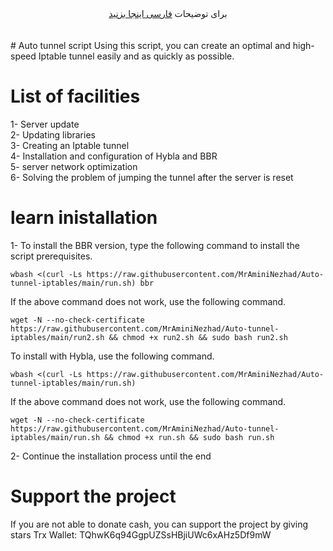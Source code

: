 <div align="center">
برای توضیحات <a href="https://github.com/MrAminiNezhad/Auto-tunnel-iptables/blob/main/README-fa.md"> فارسی اینجا بزنید </a>
</div>
<br><br>
# Auto tunnel script
Using this script, you can create an optimal and high-speed Iptable tunnel easily and as quickly as possible.

# List of facilities
1- Server update<br>
2- Updating libraries<br>
3- Creating an Iptable tunnel<br>
4- Installation and configuration of Hybla and BBR<br>
5- server network optimization<br>
6- Solving the problem of jumping the tunnel after the server is reset<br>

# learn inistallation
1- To install the BBR version, type the following command to install the script prerequisites.<br>
```
wbash <(curl -Ls https://raw.githubusercontent.com/MrAminiNezhad/Auto-tunnel-iptables/main/run.sh) bbr
```
If the above command does not work, use the following command.
```
wget -N --no-check-certificate https://raw.githubusercontent.com/MrAminiNezhad/Auto-tunnel-iptables/main/run2.sh && chmod +x run2.sh && sudo bash run2.sh
```
To install with Hybla, use the following command. <br>
```
wbash <(curl -Ls https://raw.githubusercontent.com/MrAminiNezhad/Auto-tunnel-iptables/main/run.sh)
```
If the above command does not work, use the following command.
```
wget -N --no-check-certificate https://raw.githubusercontent.com/MrAminiNezhad/Auto-tunnel-iptables/main/run.sh && chmod +x run.sh && sudo bash run.sh
```
2- Continue the installation process until the end

# Support the project
If you are not able to donate cash, you can support the project by giving stars
Trx Wallet: TQhwK6q94GgpUZSsHBjiUWc6xAHz5Df9mW
